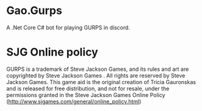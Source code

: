 # Gao.Gurps
A .Net Core C# bot for playing GURPS in discord.

# SJG Online policy
GURPS is a trademark of Steve Jackson Games, and its rules and art are copyrighted by Steve Jackson Games . All rights are reserved by Steve Jackson Games. This game aid is the original creation of Tricia Gauronskas and is released for free distribution, and not for resale, under the permissions granted in the Steve Jackson Games Online Policy (http://www.sjgames.com/general/online_policy.html)
